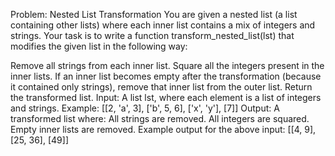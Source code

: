 Problem: Nested List Transformation
You are given a nested list (a list containing other lists) where each inner list contains a mix of integers and strings. Your task is to write a function transform_nested_list(lst) that modifies the given list in the following way:

Remove all strings from each inner list.
Square all the integers present in the inner lists.
If an inner list becomes empty after the transformation (because it contained only strings), remove that inner list from the outer list.
Return the transformed list.
Input:
A list lst, where each element is a list of integers and strings.
Example: [[2, 'a', 3], ['b', 5, 6], ['x', 'y'], [7]]
Output:
A transformed list where:
All strings are removed.
All integers are squared.
Empty inner lists are removed.
Example output for the above input: [[4, 9], [25, 36], [49]]
